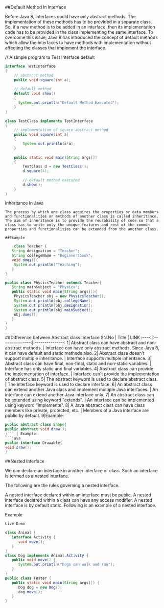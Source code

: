  
##Default Method In Interface 

 Before Java 8, interfaces could have only abstract methods. The implementation of these methods has to be provided in a separate class. So, if a new method is to be added in an interface, then its implementation code has to be provided in the class implementing the same interface. To overcome this issue, Java 8 has introduced the concept of default methods which allow the interfaces to have methods with implementation without affecting the classes that implement the interface.



// A simple program to Test Interface default 
```java
interface TestInterface 
{ 
    // abstract method 
    public void square(int a); 
  
    // default method 
    default void show() 
    { 
      System.out.println("Default Method Executed"); 
    } 
} 
  
class TestClass implements TestInterface 
{ 
    // implementation of square abstract method 
    public void square(int a) 
    { 
        System.out.println(a*a); 
    } 
  
    public static void main(String args[]) 
    { 
        TestClass d = new TestClass(); 
        d.square(4); 
  
        // default method executed 
        d.show(); 
    } 
} 
```




 Inheritance In Java


	The process by which one class acquires the properties or data members and functionalities or methods of another class is called inheritance. The aim of inheritance is to provide the reusability of code so that a class has to write only the unique features and rest of the common properties and functionalities can be extended from the another class.
	
	##Example
```java
	class Teacher {
   String designation = "Teacher";
   String collegeName = "Beginnersbook";
   void does(){
	System.out.println("Teaching");
   }
}

public class PhysicsTeacher extends Teacher{
   String mainSubject = "Physics";
   public static void main(String args[]){
	PhysicsTeacher obj = new PhysicsTeacher();
	System.out.println(obj.collegeName);
	System.out.println(obj.designation);
	System.out.println(obj.mainSubject);
	obj.does();
   }
}
}
```





##Difference between Abstract class	Interface
SN.No | Title | LINK
:----:|:---------------:|:---------------:
1| Abstract class can have abstract and non-abstract methods. | Interface can have only abstract methods. Since Java 8, it can have default and static methods also.
2| Abstract class doesn't support multiple inheritance.	| Interface supports multiple inheritance.
3| Abstract class can have final, non-final, static and non-static variables. | Interface has only static and final variables.
4| Abstract class can provide the implementation of interface. | Interface can't provide the implementation of abstract class.
5| The abstract keyword is used to declare abstract class. | The interface keyword is used to declare interface.
6| An abstract class can extend another Java class and implement multiple Java interfaces. | An interface can extend another Java interface only.
7| An abstract class can be extended using keyword "extends". | An interface can be implemented using keyword "implements".
8| A Java abstract class can have class members like private, protected, etc. | Members of a Java interface are public by default.
9|Example:
```java
public abstract class Shape{
public abstract void draw();
}``` | Example:
```java
public interface Drawable{
void draw();
}
```



##Nested Interface


We can declare an interface in another interface or class. Such an interface is termed as a nested interface.

The following are the rules governing a nested interface.

A nested interface declared within an interface must be public.
A nested interface declared within a class can have any access modifier.
A nested interface is by default static.
Following is an example of a nested interface.

Example
```java
Live Demo

class Animal {
   interface Activity {
      void move();
   }
}
class Dog implements Animal.Activity {
   public void move() {
      System.out.println("Dogs can walk and run");
   }
}
public class Tester {
   public static void main(String args[]) {
      Dog dog = new Dog();
      dog.move();
   }
}
```
